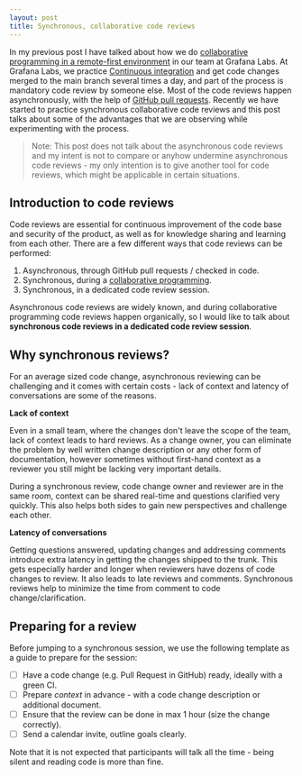 ```yaml
---
layout: post
title: Synchronous, collaborative code reviews
---
```

 
In my previous post I have talked about how we do [collaborative programming in a remote-first environment](https://vtorosyan.github.io/collaborative-programming/) in our team at Grafana Labs. At Grafana Labs, we practice [Continuous integration](https://en.wikipedia.org/wiki/Continuous_integration) and get code changes merged to the main branch several times a day, and part of the process is mandatory code review by someone else. Most of the code reviews happen asynchronously, with the help of [GitHub pull requests](https://github.com/grafana/grafana/pulls). Recently we have started to practice synchronous collaborative code reviews and this post talks about some of the advantages that we are observing while experimenting with the process.
> Note: This post does not talk about the asynchronous code reviews and my intent is not to compare or anyhow undermine asynchronous code reviews - my only intention is to give another tool for code reviews, which might be applicable in certain situations.
 
## Introduction to code reviews
 
Code reviews are essential for continuous improvement of the code base and security of the product, as well as for knowledge sharing and learning from each other. There are a few different ways that code reviews can be performed:
 
1. Asynchronous, through GitHub pull requests / checked in code.
1. Synchronous, during a [collaborative programming](https://vtorosyan.github.io/collaborative-programming/).
1. Synchronous, in a dedicated code review session.
 
Asynchronous code reviews are widely known, and during collaborative programming code reviews happen organically, so I would like to talk about **synchronous code reviews in a dedicated code review session**.
 
## Why synchronous reviews?
 
For an average sized code change, asynchronous reviewing can be challenging and it comes with certain costs - lack of context and latency of conversations are some of the reasons.
 
**Lack of context**
 
Even in a small team, where the changes don't leave the scope of the team, lack of context leads to hard reviews. As a change owner, you can eliminate the problem by well written change description or any other form of documentation, however sometimes without first-hand context as a reviewer you still might be lacking very important details.
 
During a synchronous review, code change owner and reviewer are in the same room, context can be shared real-time and questions clarified very quickly. This also helps both sides to gain new perspectives and challenge each other.
 
**Latency of conversations**
 
Getting questions answered, updating changes and addressing comments introduce extra latency in getting the changes shipped to the trunk. This gets especially harder and longer when reviewers have dozens of code changes to review. It also leads to late reviews and comments. Synchronous reviews help to minimize the time from comment to code change/clarification.
 
## Preparing for a review
 
Before jumping to a synchronous session, we use the following template as a guide to prepare for the session:
 
- [ ] Have a code change (e.g. Pull Request in GitHub) ready, ideally with a green CI.
- [ ] Prepare _context_ in advance - with a code change description or additional document.
- [ ] Ensure that the review can be done in max 1 hour (size the change correctly).
- [ ] Send a calendar invite, outline goals clearly.
 
Note that it is not expected that participants will talk all the time - being silent and reading code is more than fine.